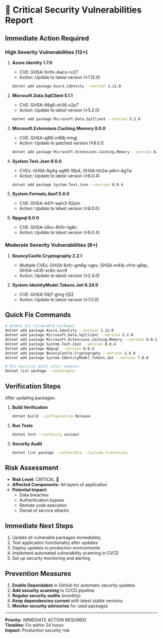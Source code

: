 # 🚨 Critical Security Vulnerabilities Report

## Immediate Action Required

### High Severity Vulnerabilities (12+)

1. **Azure.Identity 1.7.0**
   - CVE: GHSA-5mfx-4wcx-rv27
   - Action: Update to latest version (≥1.12.0)
   ```bash
   dotnet add package Azure.Identity --version 1.12.0
   ```

2. **Microsoft.Data.SqlClient 5.1.1** 
   - CVE: GHSA-98g6-xh36-x2p7
   - Action: Update to latest version (≥5.2.0)
   ```bash
   dotnet add package Microsoft.Data.SqlClient --version 5.2.0
   ```

3. **Microsoft.Extensions.Caching.Memory 8.0.0**
   - CVE: GHSA-qj66-m88j-hmgj
   - Action: Update to patched version (≥8.0.1)
   ```bash
   dotnet add package Microsoft.Extensions.Caching.Memory --version 8.0.1
   ```

4. **System.Text.Json 8.0.0**
   - CVEs: GHSA-8g4q-xg66-9fp4, GHSA-hh2w-p6rv-4g7w
   - Action: Update to latest version (≥8.0.4)
   ```bash
   dotnet add package System.Text.Json --version 8.0.4
   ```

5. **System.Formats.Asn1 5.0.0**
   - CVE: GHSA-447r-wph3-92pm
   - Action: Update to latest version (≥8.0.0)

6. **Npgsql 8.0.0**
   - CVE: GHSA-x9vc-6hfv-hg8c
   - Action: Update to latest version (≥8.0.4)

### Moderate Severity Vulnerabilities (8+)

1. **BouncyCastle.Cryptography 2.2.1**
   - Multiple CVEs: GHSA-8xfc-gm6g-vgpv, GHSA-m44j-cfrm-g8qc, GHSA-v435-xc8x-wvr9
   - Action: Update to latest version (≥2.4.0)

2. **System.IdentityModel.Tokens.Jwt 6.24.0**
   - CVE: GHSA-59j7-ghrg-fj52
   - Action: Update to latest version (≥7.0.0)

## Quick Fix Commands

```bash
# Update all vulnerable packages
dotnet add package Azure.Identity --version 1.12.0
dotnet add package Microsoft.Data.SqlClient --version 5.2.0  
dotnet add package Microsoft.Extensions.Caching.Memory --version 8.0.1
dotnet add package System.Text.Json --version 8.0.4
dotnet add package Npgsql --version 8.0.4
dotnet add package BouncyCastle.Cryptography --version 2.4.0
dotnet add package System.IdentityModel.Tokens.Jwt --version 7.0.0

# Run security audit after updates
dotnet list package --vulnerable
```

## Verification Steps

After updating packages:

1. **Build Verification**
   ```bash
   dotnet build --configuration Release
   ```

2. **Run Tests**
   ```bash
   dotnet test --verbosity minimal
   ```

3. **Security Audit**
   ```bash
   dotnet list package --vulnerable --include-transitive
   ```

## Risk Assessment

- **Risk Level:** CRITICAL 🔴
- **Affected Components:** All layers of application
- **Potential Impact:** 
  - Data breaches
  - Authentication bypass
  - Remote code execution
  - Denial of service attacks

## Immediate Next Steps

1. Update all vulnerable packages immediately
2. Test application functionality after updates
3. Deploy updates to production environments
4. Implement automated vulnerability scanning in CI/CD
5. Set up security monitoring and alerting

## Prevention Measures

1. **Enable Dependabot** in GitHub for automatic security updates
2. **Add security scanning** to CI/CD pipeline
3. **Regular security audits** (monthly)
4. **Keep dependencies current** with latest stable versions
5. **Monitor security advisories** for used packages

---

**Priority:** IMMEDIATE ACTION REQUIRED  
**Timeline:** Fix within 24 hours  
**Impact:** Production security risk